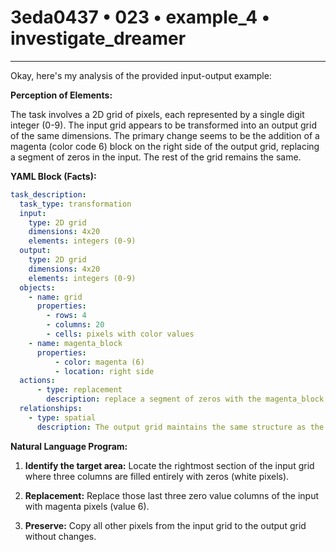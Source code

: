 # 3eda0437 • 023 • example_4 • investigate_dreamer

---
Okay, here's my analysis of the provided input-output example:

**Perception of Elements:**

The task involves a 2D grid of pixels, each represented by a single digit integer (0-9). The input grid appears to be transformed into an output grid of the same dimensions. The primary change seems to be the addition of a magenta (color code 6) block on the right side of the output grid, replacing a segment of zeros in the input. The rest of the grid remains the same.

**YAML Block (Facts):**



```yaml
task_description:
  task_type: transformation
  input:
    type: 2D grid
    dimensions: 4x20
    elements: integers (0-9)
  output:
    type: 2D grid
    dimensions: 4x20
    elements: integers (0-9)
  objects:
    - name: grid
      properties:
        - rows: 4
        - columns: 20
        - cells: pixels with color values
    - name: magenta_block
      properties:
          - color: magenta (6)
          - location: right side
  actions:
      - type: replacement
        description: replace a segment of zeros with the magenta_block
  relationships:
    - type: spatial
      description: The output grid maintains the same structure as the input, except for the added/replaced magenta block.
```



**Natural Language Program:**

1.  **Identify the target area:** Locate the rightmost section of the input grid where three columns are filled entirely with zeros (white pixels).

2. **Replacement:** Replace those last three zero value columns of the input with magenta pixels (value 6).

3.  **Preserve:** Copy all other pixels from the input grid to the output grid without changes.

